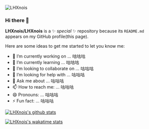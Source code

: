 ![LHXnois](https://count.getloli.com/get/@:LHXnois?theme=rule34)
### Hi there 👋


**LHXnois/LHXnois** is a ✨ _special_ ✨ repository because its `README.md` appears on my GitHub profile(this page).

Here are some ideas to get me started to let you know me:

- 🔭 I’m currently working on ... 咕咕咕
- 🌱 I’m currently learning ... 咕咕咕
- 👯 I’m looking to collaborate on ... 咕咕咕
- 🤔 I’m looking for help with ... 咕咕咕
- 💬 Ask me about ... 咕咕咕
- 📫 How to reach me: ... 咕咕咕
- 😄 Pronouns: ... 咕咕咕
- ⚡ Fun fact: ... 咕咕咕

[![LHXnois's github stats](https://github-readme-stats.vercel.app/api?username=LHXnois&show_icons=true&theme=blueberry&hide_border=true)](https://github.com/anuraghazra/github-readme-stats)

<!--
[![Top Langs](https://github-readme-stats.vercel.app/api/top-langs/?username=LHXnois&layout=compact&hide=c++)](https://github.com/anuraghazra/github-readme-stats)
-->

[![LHXnois's wakatime stats](https://github-readme-stats.vercel.app/api/wakatime?username=LHXnois&theme=blueberry&hide_border=true)](https://github.com/anuraghazra/github-readme-stats)
